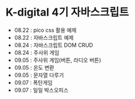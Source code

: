 # K-digital 4기 자바스크립트
+ 08.22 : pico css 활용 예제
+ 08.22 : 자바스크립트 예제
+ 08.24 : 자바스크립트 DOM CRUD
+ 08.24 : 주사위 게임
+ 09.05 : 주사위 게임(버튼, 라디오 버튼)
+ 09.05 : 온도 변환
+ 09.05 : 문자열 다루기
+ 09.07 : 폭탄게임
+ 09.07 : 일일 박스오피스